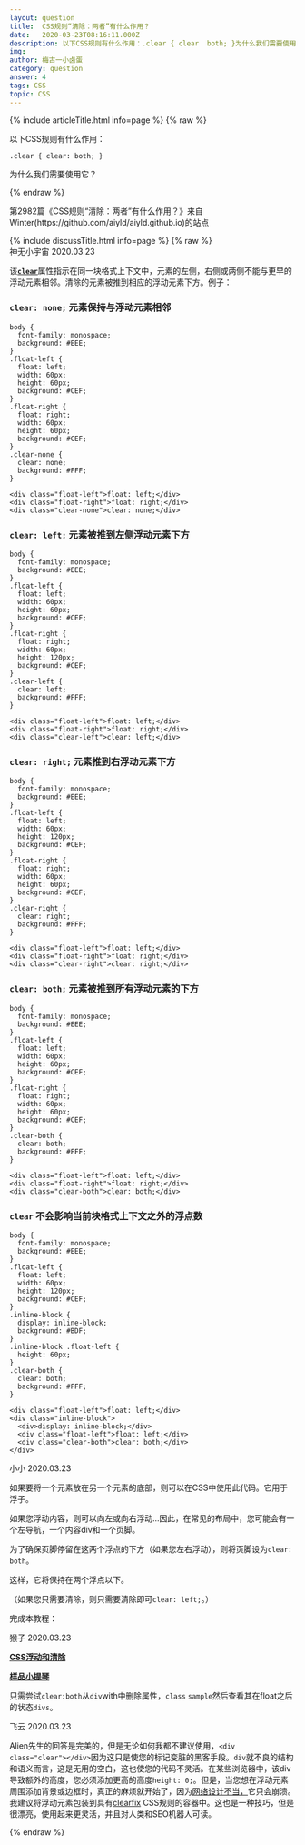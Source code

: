 ```yaml
---
layout: question
title:  CSS规则“清除：两者”有什么作用？
date:   2020-03-23T08:16:11.000Z
description: 以下CSS规则有什么作用：.clear { clear  both; }为什么我们需要使用它？...
img: 
author: 梅古一小卤蛋
category: question
answer: 4
tags: CSS
topic: CSS
---
```

<div class="article-root">
  <div class="article">
    {% include articleTitle.html info=page %}
    {% raw %}
    <div class="article-content"><p><font style="vertical-align: inherit;"><font style="vertical-align: inherit;">以下CSS规则有什么作用：</font></font></p>

<pre><code>.clear { clear: both; }
</code></pre>

<p><font style="vertical-align: inherit;"><font style="vertical-align: inherit;">为什么我们需要使用它？</font></font></p></div>
    {% endraw %}
  </div>
  <p class="winter_mark">第2982篇《CSS规则“清除：两者”有什么作用？》来自Winter(https://github.com/aiyld/aiyld.github.io)的站点</p>
  <div class="discuss-wrapper">
    {% include discussTitle.html info=page %}
    {% raw %}
    <div class="discuss-item">
        <div class="discuss-parent">
          <div class="discuss-meta">
            <span class="discuss-user">神无小宇宙</span>
            <span class="discuss-time">2020.03.23</span>
          </div>
          <div class="discuss-comment"><p><font style="vertical-align: inherit;"><font style="vertical-align: inherit;">该</font></font><a href="http://www.w3.org/TR/CSS2/visuren.html#flow-control"><strong><code>clear</code></strong></a><font style="vertical-align: inherit;"><font style="vertical-align: inherit;">属性指示在同一块格式上下文中，元素的左侧，右侧或两侧不能与更早的浮动元素相邻。</font><font style="vertical-align: inherit;">清除的元素被推到相应的浮动元素下方。</font><font style="vertical-align: inherit;">例子：</font></font></p>

<h3><code>clear: none;</code><font style="vertical-align: inherit;"><font style="vertical-align: inherit;"> 元素保持与浮动元素相邻</font></font></h3>

<p></p><div class="snippet" data-lang="js" data-hide="true">
<div class="snippet-code snippet-currently-hidden">
<pre class="snippet-code-css lang-css prettyprint-override"><code>body {<font></font>
  font-family: monospace;<font></font>
  background: #EEE;<font></font>
}<font></font>
.float-left {<font></font>
  float: left;<font></font>
  width: 60px;<font></font>
  height: 60px;<font></font>
  background: #CEF;<font></font>
}<font></font>
.float-right {<font></font>
  float: right;<font></font>
  width: 60px;<font></font>
  height: 60px;<font></font>
  background: #CEF;<font></font>
}<font></font>
.clear-none {<font></font>
  clear: none;<font></font>
  background: #FFF;<font></font>
}</code></pre>
<pre class="snippet-code-html lang-html prettyprint-override"><code>&lt;div class="float-left"&gt;float: left;&lt;/div&gt;<font></font>
&lt;div class="float-right"&gt;float: right;&lt;/div&gt;<font></font>
&lt;div class="clear-none"&gt;clear: none;&lt;/div&gt;</code></pre>
</div>
</div>
<p></p>

<h3><code>clear: left;</code><font style="vertical-align: inherit;"><font style="vertical-align: inherit;"> 元素被推到左侧浮动元素下方</font></font></h3>

<p></p><div class="snippet" data-lang="js" data-hide="true">
<div class="snippet-code snippet-currently-hidden">
<pre class="snippet-code-css lang-css prettyprint-override"><code>body {<font></font>
  font-family: monospace;<font></font>
  background: #EEE;<font></font>
}<font></font>
.float-left {<font></font>
  float: left;<font></font>
  width: 60px;<font></font>
  height: 60px;<font></font>
  background: #CEF;<font></font>
}<font></font>
.float-right {<font></font>
  float: right;<font></font>
  width: 60px;<font></font>
  height: 120px;<font></font>
  background: #CEF;<font></font>
}<font></font>
.clear-left {<font></font>
  clear: left;<font></font>
  background: #FFF;<font></font>
}</code></pre>
<pre class="snippet-code-html lang-html prettyprint-override"><code>&lt;div class="float-left"&gt;float: left;&lt;/div&gt;<font></font>
&lt;div class="float-right"&gt;float: right;&lt;/div&gt;<font></font>
&lt;div class="clear-left"&gt;clear: left;&lt;/div&gt;</code></pre>
</div>
</div>
<p></p>

<h3><code>clear: right;</code><font style="vertical-align: inherit;"><font style="vertical-align: inherit;"> 元素推到右浮动元素下方</font></font></h3>

<p></p><div class="snippet" data-lang="js" data-hide="true">
<div class="snippet-code snippet-currently-hidden">
<pre class="snippet-code-css lang-css prettyprint-override"><code>body {<font></font>
  font-family: monospace;<font></font>
  background: #EEE;<font></font>
}<font></font>
.float-left {<font></font>
  float: left;<font></font>
  width: 60px;<font></font>
  height: 120px;<font></font>
  background: #CEF;<font></font>
}<font></font>
.float-right {<font></font>
  float: right;<font></font>
  width: 60px;<font></font>
  height: 60px;<font></font>
  background: #CEF;<font></font>
}<font></font>
.clear-right {<font></font>
  clear: right;<font></font>
  background: #FFF;<font></font>
}</code></pre>
<pre class="snippet-code-html lang-html prettyprint-override"><code>&lt;div class="float-left"&gt;float: left;&lt;/div&gt;<font></font>
&lt;div class="float-right"&gt;float: right;&lt;/div&gt;<font></font>
&lt;div class="clear-right"&gt;clear: right;&lt;/div&gt;</code></pre>
</div>
</div>
<p></p>

<h3><code>clear: both;</code><font style="vertical-align: inherit;"><font style="vertical-align: inherit;"> 元素被推到所有浮动元素的下方</font></font></h3>

<p></p><div class="snippet" data-lang="js" data-hide="true">
<div class="snippet-code snippet-currently-hidden">
<pre class="snippet-code-css lang-css prettyprint-override"><code>body {<font></font>
  font-family: monospace;<font></font>
  background: #EEE;<font></font>
}<font></font>
.float-left {<font></font>
  float: left;<font></font>
  width: 60px;<font></font>
  height: 60px;<font></font>
  background: #CEF;<font></font>
}<font></font>
.float-right {<font></font>
  float: right;<font></font>
  width: 60px;<font></font>
  height: 60px;<font></font>
  background: #CEF;<font></font>
}<font></font>
.clear-both {<font></font>
  clear: both;<font></font>
  background: #FFF;<font></font>
}</code></pre>
<pre class="snippet-code-html lang-html prettyprint-override"><code>&lt;div class="float-left"&gt;float: left;&lt;/div&gt;<font></font>
&lt;div class="float-right"&gt;float: right;&lt;/div&gt;<font></font>
&lt;div class="clear-both"&gt;clear: both;&lt;/div&gt;</code></pre>
</div>
</div>
<p></p>

<h3><code>clear</code><font style="vertical-align: inherit;"><font style="vertical-align: inherit;"> 不会影响当前块格式上下文之外的浮点数</font></font></h3>

<p></p><div class="snippet" data-lang="js" data-hide="true">
<div class="snippet-code snippet-currently-hidden">
<pre class="snippet-code-css lang-css prettyprint-override"><code>body {<font></font>
  font-family: monospace;<font></font>
  background: #EEE;<font></font>
}<font></font>
.float-left {<font></font>
  float: left;<font></font>
  width: 60px;<font></font>
  height: 120px;<font></font>
  background: #CEF;<font></font>
}<font></font>
.inline-block {<font></font>
  display: inline-block;<font></font>
  background: #BDF;<font></font>
}<font></font>
.inline-block .float-left {<font></font>
  height: 60px;<font></font>
}<font></font>
.clear-both {<font></font>
  clear: both;<font></font>
  background: #FFF;<font></font>
}</code></pre>
<pre class="snippet-code-html lang-html prettyprint-override"><code>&lt;div class="float-left"&gt;float: left;&lt;/div&gt;<font></font>
&lt;div class="inline-block"&gt;<font></font>
  &lt;div&gt;display: inline-block;&lt;/div&gt;<font></font>
  &lt;div class="float-left"&gt;float: left;&lt;/div&gt;<font></font>
  &lt;div class="clear-both"&gt;clear: both;&lt;/div&gt;<font></font>
&lt;/div&gt;</code></pre>
</div>
</div>
<p></p></div>
        </div></div><div class="discuss-item">
        <div class="discuss-parent">
          <div class="discuss-meta">
            <span class="discuss-user">小小</span>
            <span class="discuss-time">2020.03.23</span>
          </div>
          <div class="discuss-comment"><p><font style="vertical-align: inherit;"><font style="vertical-align: inherit;">如果要将一个元素放在另一个元素的底部，则可以在CSS中使用此代码。</font><font style="vertical-align: inherit;">它用于浮子。</font></font></p>

<p><font style="vertical-align: inherit;"><font style="vertical-align: inherit;">如果您浮动内容，则可以向左或向右浮动...因此，在常见的布局中，您可能会有一个左导航，一个内容div和一个页脚。</font></font></p>

<p><font style="vertical-align: inherit;"><font style="vertical-align: inherit;">为了确保页脚停留在这两个浮点的下方（如果您左右浮动），则将页脚设为</font></font><code>clear: both</code><font style="vertical-align: inherit;"><font style="vertical-align: inherit;">。</font></font></p>

<p><font style="vertical-align: inherit;"><font style="vertical-align: inherit;">这样，它将保持在两个浮点以下。</font></font></p>

<p><font style="vertical-align: inherit;"><font style="vertical-align: inherit;">（如果您只需要清除，则只需要清除即可</font></font><code>clear: left;</code><font style="vertical-align: inherit;"><font style="vertical-align: inherit;">。）</font></font></p>

<p><font style="vertical-align: inherit;"><font style="vertical-align: inherit;">完成本教程：</font></font></p></div>
        </div></div><div class="discuss-item">
        <div class="discuss-parent">
          <div class="discuss-meta">
            <span class="discuss-user">猴子</span>
            <span class="discuss-time">2020.03.23</span>
          </div>
          <div class="discuss-comment"><p><strong><a href="http://css-tricks.com/all-about-floats/"><font style="vertical-align: inherit;"><font style="vertical-align: inherit;">CSS浮动和清除</font></font></a></strong></p>

<p><strong><a href="http://jsfiddle.net/YKDBv/"><font style="vertical-align: inherit;"><font style="vertical-align: inherit;">样品小提琴</font></font></a></strong></p>

<p><font style="vertical-align: inherit;"><font style="vertical-align: inherit;">只需尝试</font></font><code>clear:both</code><font style="vertical-align: inherit;"><font style="vertical-align: inherit;">从</font></font><code>div</code><font style="vertical-align: inherit;"><font style="vertical-align: inherit;">with中</font><font style="vertical-align: inherit;">删除</font><font style="vertical-align: inherit;">属性</font><font style="vertical-align: inherit;">，</font></font><code>class</code> <code>sample</code><font style="vertical-align: inherit;"><font style="vertical-align: inherit;">然后查看其在float之后的状态</font></font><code>divs</code><font style="vertical-align: inherit;"><font style="vertical-align: inherit;">。</font></font></p></div>
        </div></div><div class="discuss-item">
        <div class="discuss-parent">
          <div class="discuss-meta">
            <span class="discuss-user">飞云</span>
            <span class="discuss-time">2020.03.23</span>
          </div>
          <div class="discuss-comment"><p><font style="vertical-align: inherit;"><font style="vertical-align: inherit;">Alien先生的回答是完美的，但是无论如何我都不建议使用，</font></font><code>&lt;div class="clear"&gt;&lt;/div&gt;</code><font style="vertical-align: inherit;"><font style="vertical-align: inherit;">因为这只是使您的标记变脏的黑客手段。</font></font><code>div</code><font style="vertical-align: inherit;"><font style="vertical-align: inherit;">就不良的结构和语义而言，</font><font style="vertical-align: inherit;">这是无用的空白</font><font style="vertical-align: inherit;">，这也使您的代码不灵活。</font><font style="vertical-align: inherit;">在某些浏览器中，该div导致额外的高度，您必须添加更高的高度</font></font><code>height: 0;</code><font style="vertical-align: inherit;"><font style="vertical-align: inherit;">。</font><font style="vertical-align: inherit;">但是，当您想在浮动元素周围添加背景或边框时，真正的麻烦就开始了，因为</font></font><a href="http://css-tricks.com/all-about-floats/" rel="nofollow noreferrer"><font style="vertical-align: inherit;"><font style="vertical-align: inherit;">网络设计不当，</font></font></a><font style="vertical-align: inherit;"><font style="vertical-align: inherit;">它只会崩溃</font><font style="vertical-align: inherit;">。</font><font style="vertical-align: inherit;">我建议将浮动元素包装到具有</font></font><a href="https://stackoverflow.com/questions/8554043/what-is-clearfix"><font style="vertical-align: inherit;"><font style="vertical-align: inherit;">clearfix</font></font></a><font style="vertical-align: inherit;"><font style="vertical-align: inherit;"> CSS规则的</font><font style="vertical-align: inherit;">容器中</font><font style="vertical-align: inherit;">。</font><font style="vertical-align: inherit;">这也是一种技巧，但是很漂亮，使用起来更灵活，并且对人类和SEO机器人可读。  </font></font></p></div>
        </div></div>
    {% endraw %}
  </div>
<div>
